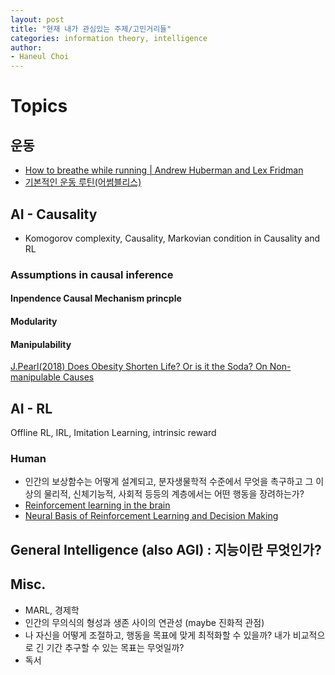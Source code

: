```yaml
---
layout: post
title: "현재 내가 관심있는 주제/고민거리들"
categories: information theory, intelligence
author:
- Haneul Choi
---
```


# Topics
## 운동
- [How to breathe while running | Andrew Huberman and Lex Fridman](https://youtu.be/msGKrclcsbc)
- [기본적인 운동 루틴(어썸블리스)](https://www.youtube.com/watch?v=5jLC-JH_0DQ)
## AI - Causality
- Komogorov complexity, Causality, Markovian condition in Causality and RL
### Assumptions in causal inference 
#### Inpendence Causal Mechanism princple
#### Modularity
#### Manipulability
[J.Pearl(2018) Does Obesity Shorten Life? Or is it the Soda? On Non-manipulable Causes](https://www.degruyter.com/document/doi/10.1515/jci-2018-2001/html)

## AI - RL
Offline RL, IRL, Imitation Learning, intrinsic reward
### Human
- 인간의 보상함수는 어떻게 설계되고, 분자생물학적 수준에서 무엇을 촉구하고 그 이상의 물리적, 신체기능적, 사회적 등등의 계층에서는 어떤 행동을 장려하는가?
- [Reinforcement learning in the brain](https://www.princeton.edu/~yael/Publications/Niv2009.pdf)
- [Neural Basis of Reinforcement Learning and Decision Making](https://doi.org/10.1146%2Fannurev-neuro-062111-150512)
## General Intelligence (also AGI) : 지능이란 무엇인가?

## Misc.
- MARL, 경제학
- 인간의 무의식의 형성과 생존 사이의 연관성 (maybe 진화적 관점)
- 나 자신을 어떻게 조절하고, 행동을 목표에 맞게 최적화할 수 있을까? 내가 비교적으로 긴 기간 추구할 수 있는 목표는 무엇일까?
- 독서
